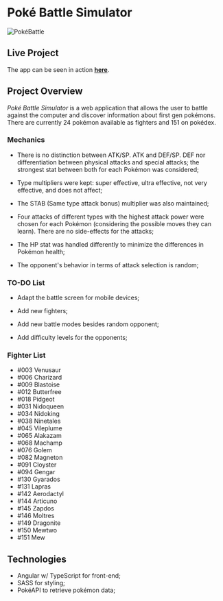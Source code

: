 # Poké Battle Simulator

![PokéBattle](/src/assets/previews/battle-preview.png)

## Live Project

The app can be seen in action **[here](https://mrmauricio.github.io/pokemon-battle/)**.

## Project Overview

_Poké Battle Simulator_ is a web application that allows the user to battle against the computer and discover information about first gen pokémons. There are currently 24 pokémon available as fighters and 151 on pokédex.

### Mechanics 

- There is no distinction between ATK/SP. ATK and DEF/SP. DEF nor differentiation between physical attacks and special attacks; the strongest stat between both for each Pokémon was considered;
 
- Type multipliers were kept: super effective, ultra effective, not very effective, and does not affect;
 
- The STAB (Same type attack bonus) multiplier was also maintained;
 
- Four attacks of different types with the highest attack power were chosen for each Pokémon (considering the possible moves they can learn). There are no side-effects for the attacks;
 
- The HP stat was handled differently to minimize the differences in Pokémon health;
 
- The opponent's behavior in terms of attack selection is random;

### TO-DO List 

- Adapt the battle screen for mobile devices;

- Add new fighters;

- Add new battle modes besides random opponent;

- Add difficulty levels for the opponents;

### Fighter List

-   #003 Venusaur
-   #006 Charizard
-   #009 Blastoise
-   #012 Butterfree
-   #018 Pidgeot
-   #031 Nidoqueen
-   #034 Nidoking
-   #038 Ninetales
-   #045 Vileplume
-   #065 Alakazam
-   #068 Machamp
-   #076 Golem
-   #082 Magneton
-   #091 Cloyster
-   #094 Gengar
-   #130 Gyarados
-   #131 Lapras
-   #142 Aerodactyl
-   #144 Articuno
-   #145 Zapdos
-   #146 Moltres
-   #149 Dragonite
-   #150 Mewtwo
-   #151 Mew

## Technologies

-   Angular w/ TypeScript for front-end;
-   SASS for styling;
-   PokéAPI to retrieve pokémon data;
